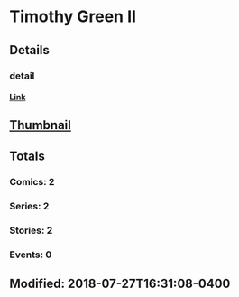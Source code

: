 # Timothy  Green II
## Details
### detail
#### [Link](http://marvel.com/comics/creators/12586/timothy_green_ii?utm_campaign=apiRef&utm_source=225578a89fc76f3d20fbffda5d17a88d)
## [Thumbnail](http://i.annihil.us/u/prod/marvel/i/mg/b/40/image_not_available.jpg)
## Totals
### Comics: 2
### Series: 2
### Stories: 2
### Events: 0
## Modified: 2018-07-27T16:31:08-0400